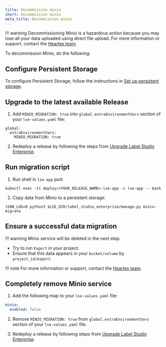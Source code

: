 ```yaml
---
title: Decommission minio
short: Decommission minio
meta_title: Decommission minio
---
```



!!! warning
    Decommissioning Minio is a hazardous action because you may lose all your data uploaded using direct file upload. For more information or support, contact the [Heartex team](hi@heartex.com).

To decommission Minio, do the following:

## Configure Persistent Storage

To configure Persistent Storage, follow the instructions in [Set up persistent storage](persistent_storage.html).

## Upgrade to the latest available Release

1. Add `MINIO_MIGRATION: true` into `global.extraEnvironmentVars` section of your `lse-values.yaml` file:
```shell
global:
  extraEnvironmentVars:
    MINIO_MIGRATION: true
```

2. Redeploy a release by following the steps from [Upgrade Label Studio Enterprise](install_enterprise_k8s.html#Upgrade-Label-Studio-using-Helm). 

## Run migration script

1. Run shell in `lse-app` pod:
```shell
kubectl exec -ti deploy/<YOUR_RELEASE_NAME>-lse-app -c lse-app -- bash
```

2. Copy data from Minio to a persistent storage:
```shell
JSON_LOG=0 python3 $LSE_DIR/label_studio_enterprise/manage.py minio-migrate
```

## Ensure a successful data migration


!!! warning 
    Minio service will be deleted in the next step. 


- Try to run `Export` in your project.
- Ensure that this data appears in your `bucket/volume` by `project_id/export`.

!!! note 
    For more information or support, contact the [Heartex team](hi@heartex.com).

## Completely remove Minio service

1. Add the following map to your `lse-values.yaml` file:
```yaml
minio:
  enabled: false
```

2. Remove `MINIO_MIGRATION: true` from `global.extraEnvironmentVars` section of your `lse-values.yaml` file.

3. Redeploy a release by following steps from [Upgrade Label Studio Enterprise](install_enterprise_k8s.html#Upgrade-Label-Studio-using-Helm).

